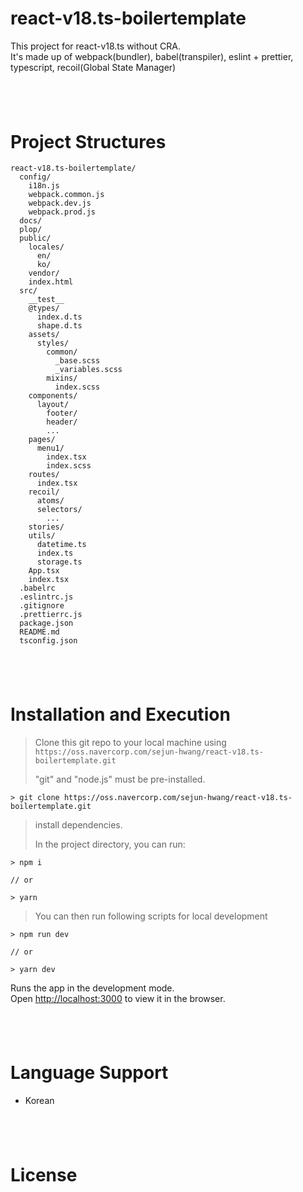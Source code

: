 # react-v18.ts-boilertemplate

This project for react-v18.ts without CRA.  
It's made up of webpack(bundler), babel(transpiler), eslint + prettier, typescript, recoil(Global State Manager)

## <br />

# Project Structures

```
react-v18.ts-boilertemplate/
  config/
    i18n.js
    webpack.common.js
    webpack.dev.js
    webpack.prod.js
  docs/
  plop/
  public/
    locales/
      en/
      ko/
    vendor/
    index.html
  src/
    __test__
    @types/
      index.d.ts
      shape.d.ts
    assets/
      styles/
        common/
          _base.scss
          _variables.scss
        mixins/
          index.scss
    components/
      layout/
        footer/
        header/
        ...
    pages/
      menu1/
        index.tsx
        index.scss
    routes/
      index.tsx
    recoil/
      atoms/
      selectors/
        ...
    stories/
    utils/
      datetime.ts
      index.ts
      storage.ts
    App.tsx
    index.tsx
  .babelrc
  .eslintrc.js
  .gitignore
  .prettierrc.js
  package.json
  README.md
  tsconfig.json
```

## <br />

# Installation and Execution

> Clone this git repo to your local machine using `https://oss.navercorp.com/sejun-hwang/react-v18.ts-boilertemplate.git`
>
> "git" and "node.js" must be pre-installed.

```
> git clone https://oss.navercorp.com/sejun-hwang/react-v18.ts-boilertemplate.git
```

> install dependencies.
>
> In the project directory, you can run:

```
> npm i

// or

> yarn
```

> You can then run following scripts for local development

```
> npm run dev

// or

> yarn dev
```

Runs the app in the development mode.<br />
Open [http://localhost:3000](http://localhost:3000) to view it in the browser.

## <br />

# Language Support

- Korean

## <br />

# License
